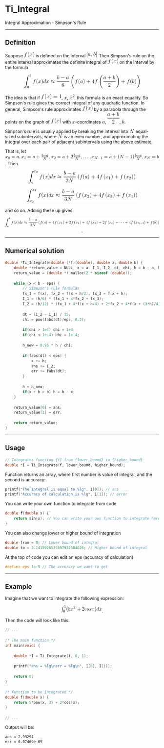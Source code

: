 # Ti_Integral
Integral Approximation - Simpson's Rule


---
## Definition

Suppose ![f_x](img/f_x.gif) is defined on the interval ![from_a_to_b](img/a_b.gif). Then Simpson's rule on the entire interval approximates the definite integral of ![f_x](img/f_x.gif) on the interval by the formula

<p align="center">
  <img src="img/integral_s.gif">
</p>

The idea is that if ![f_x_eq_1](img/fx_eq_1.gif), ![x](img/x.gif), ![sqr_x](img/square_x.gif), this formula is an exact equality. So Simpson's rule gives the correct integral of any quadratic function. In general, Simpson's rule approximates ![f_x](img/f_x.gif) by a parabola through the points on the graph of ![f_x](img/f_x.gif) with ![x](img/x.gif)-coordinates ![a](img/a.gif), ![a_plus_b_div_2](img/a_plus_b_2.gif), ![b](img/b.gif).

Simpson's rule is usually applied by breaking the interval into ![N](img/N.gif) equal-sized subintervals, where ![N](img/N.gif) is an even number, and approximating the integral over each pair of adjacent subintervals using the above estimate.

That is, let ![f_x](img/equations.gif). Then

<p align="center">
  <img src="img/int_2.gif">
</p>

<p align="center">
  <img src="img/int_3.gif">
</p>

and so on. Adding these up gives

<p align="center">
  <img src="img/int_4.gif">.
</p>


---
## Numerical solution

```cpp
double *Ti_Integrate(double (*f)(double), double a, double b) {
    double *return_value = NULL, x = a, I_1, I_2, dt, chi, h = b - a, h_new, err = 0, ans = 0, fx_1, fx_2, fx_3;
    return_value = (double *) malloc(2 * sizeof (double));
    
    while (x < b - eps) {
        // Simpson's rule formulas
        fx_1 = f(x), fx_2 = f(x + h/2), fx_3 = f(x + h);
        I_1 = (h/6) * (fx_1 + 4*fx_2 + fx_3);
        I_2 = (h/12) * (fx_1 + 4*f(x + h/4) + 2*fx_2 + 4*f(x + (3*h)/4) + fx_3);

        dt = (I_2 - I_1) / 15;
        chi = pow(fabs(dt)/eps, 0.2);

        if(chi > 1e4) chi = 1e4;
        if(chi < 1e-4) chi = 1e-4;

        h_new = 0.95 * h / chi;

        if(fabs(dt) < eps) {
            x += h;
            ans += I_2;
            err += fabs(dt);
        }

        h = h_new;
        if(x + h > b) h = b - x;
    }

    return_value[0] = ans;
    return_value[1] = err;

    return return_value;
}
```


---
## Usage
```cpp
// Integrates function {f} from {lower_bound} to {higher_bound}
double *I = Ti_Integrate(f, lower_bound, higher_bound);
```

Function returns an array, where first number is value of integral, and the second is accuracy:
```cpp
printf("The integral is equal to %lg", I[0]); // ans
printf("Accuracy of calculation is %lg", I[1]); // error
```

You can write your own function to integrate from code
```cpp
double f(double x) {
    return sin(x); // You can write your own function to integrate here
}
```

You can also change lower or higher bound of integration
```cpp
double from = 0; // Lower bound of integral
double to = 3.1415926535897932384626; // Higher bound of integral
```

At the top of code you can edit an eps (accuracy of calculation)
```cpp
#define eps 1e-9 // The accuracy we want to get
```

---
## Example
Imagine that we want to integrate the following expression:

<p align="center">
  <img src="img/int_expr.gif">.
</p>

Then the code will look like this:
```cpp
// ...

/* The main function */
int main(void) {

    double *I = Ti_Integrate(f, 0, 1);

    printf("ans = %lg\nerr = %lg\n", I[0], I[1]);

    return 0;
}

/* Function to be integrated */
double f(double x) {
    return 5*pow(x, 3) + 2*cos(x);
}

// ...
```

Output will be:
```
ans = 2.93294
err = 6.07469e-09
```